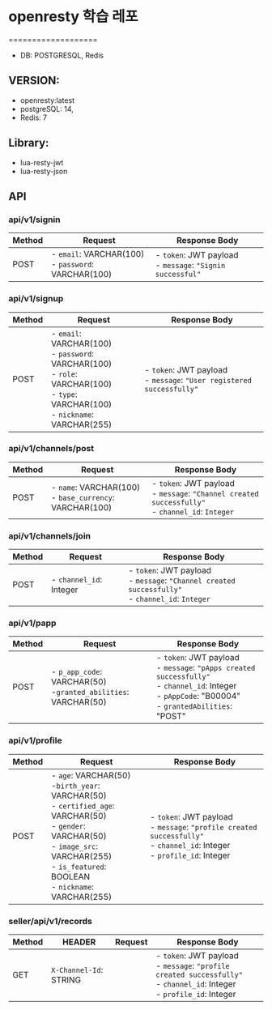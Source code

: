 # openresty 학습 레포
===================


- DB: POSTGRESQL, Redis
## VERSION: 
- openresty:latest
- postgreSQL: 14,
- Redis: 7

## Library:
- lua-resty-jwt
- lua-resty-json

## API

### api/v1/signin

| Method | Request                                                                | Response Body                                                      |
|--------|--------------------------------------------------------------------------------------|--------------------------------------------------------------------|
| POST   | - `email`: VARCHAR(100)  <br> - `password`: VARCHAR(100) | - `token`: JWT payload <br> - `message`: `"Signin successful"` |

### api/v1/signup

| Method | Request                                                                | Response Body                                                      |
|--------|--------------------------------------------------------------------------------------|--------------------------------------------------------------------|
| POST   | - `email`: VARCHAR(100)  <br> - `password`: VARCHAR(100)  <br> - `role`: VARCHAR(100)  <br> - `type`: VARCHAR(100)  <br> - `nickname`: VARCHAR(255) | - `token`: JWT payload <br> - `message`: `"User registered successfully"` |


### api/v1/channels/post

| Method | Request                                                                | Response Body                                                      |
|--------|--------------------------------------------------------------------------------------|--------------------------------------------------------------------|
| POST   | - `name`: VARCHAR(100)  <br> - `base_currency`: VARCHAR(100) | - `token`: JWT payload <br> - `message`: `"Channel created successfully"` <br> - `channel_id`: `Integer` |

### api/v1/channels/join

| Method | Request                                                                | Response Body                                                      |
|--------|--------------------------------------------------------------------------------------|--------------------------------------------------------------------|
| POST   | - `channel_id`: Integer | - `token`: JWT payload <br> - `message`: `"Channel created successfully"` <br> - `channel_id`: `Integer` |

### api/v1/papp 

| Method | Request                                                                | Response Body                                                      |
|--------|--------------------------------------------------------------------------------------|--------------------------------------------------------------------|
| POST   | - `p_app_code`: VARCHAR(50) <br> -`granted_abilities`: VARCHAR(50) | - `token`: JWT payload <br> - `message`: `"pApps created successfully"` <br> - `channel_id`: Integer <br> - `pAppCode`: "B00004" <br> - `grantedAbilities`: "POST" |

### api/v1/profile

| Method | Request                                                                | Response Body                                                      |
|--------|--------------------------------------------------------------------------------------|--------------------------------------------------------------------|
| POST   | - `age`: VARCHAR(50) <br> -`birth_year`: VARCHAR(50) <br> - `certified_age`: VARCHAR(50) <br> - `gender`: VARCHAR(50) <br> - `image_src`: VARCHAR(255) <br> - `is_featured`: BOOLEAN <br> - `nickname`: VARCHAR(255)| - `token`: JWT payload <br> - `message`: `"profile created successfully"` <br> - `channel_id`: Integer <br> - `profile_id`: Integer|


### seller/api/v1/records

| Method | HEADER           | Request                                                                | Response Body                                                      |
|--------|------------------|--------------------------------------------------------------------------------------|--------------------------------------------------------------------|
| GET   | `X-Channel-Id`: STRING | | - `token`: JWT payload <br> - `message`: `"profile created successfully"` <br> - `channel_id`: Integer <br> - `profile_id`: Integer|